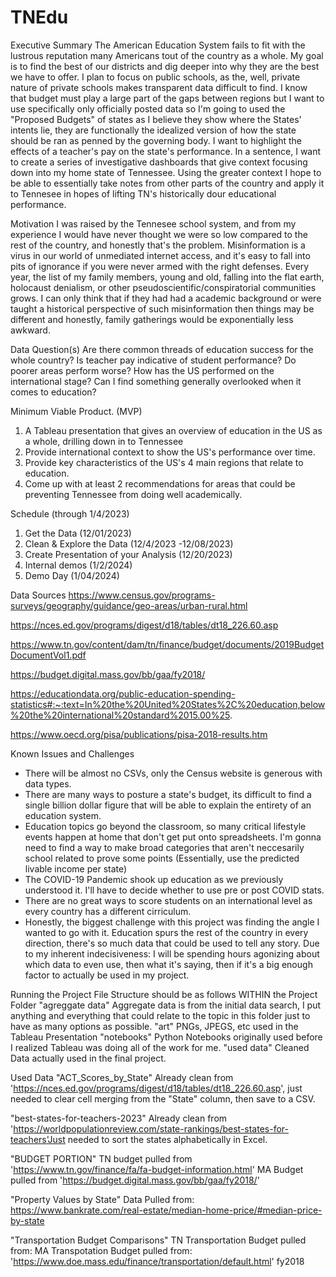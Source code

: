 # TNEdu
Executive Summary 
The American Education System fails to fit with the lustrous reputation many Americans tout of the country as a whole. My goal is to find the best of our districts and dig deeper into why they are the best we have to offer. I plan to focus on public schools, as the, well, private nature of private schools makes transparent data difficult to find. I know that budget must play a large part of the gaps between regions but I want to use specifically only officially posted data so I'm going to used the "Proposed Budgets" of states as I believe they show where the States' intents lie, they are functionally the idealized version of how the state should be ran as penned by the governing body. I want to highlight the effects of a teacher's pay on the state's performance. In a sentence, I want to create a series of investigative dashboards that give context focusing down into my home state of Tennessee. Using the greater context I hope to be able to essentially take notes from other parts of the country and apply it to Tennesee in hopes of lifting TN's historically dour educational performance. 


Motivation
I was raised by the Tennesee school system, and from my experience I would have never thought we were so low compared to the rest of the country, and honestly that's the problem. Misinformation is a virus in our world of unmediated internet access, and it's easy to fall into pits of ignorance if you were never armed with the right defenses. Every year, the list of my family members, young and old, falling into the flat earth, holocaust denialism, or other pseudoscientific/conspiratorial communities grows. I can only think that if they had had a academic background or were taught a historical perspective of such misinformation then things may be different and honestly, family gatherings would be exponentially less awkward.   

Data Question(s)
Are there common threads of education success for the whole country?
Is teacher pay indicative of student performance?
Do poorer areas perform worse?
How has the US performed on the international stage?
Can I find something generally overlooked when it comes to education?

Minimum Viable Product. (MVP)
1. A Tableau presentation that gives an overview of education in the US as a whole, drilling down in to Tennessee 
2. Provide international context to show the US's performance over time. 
3. Provide key characteristics of the US's 4 main regions that relate to education. 
4. Come up with at least 2 recommendations for areas that could be preventing Tennessee from doing well academically. 

Schedule (through 1/4/2023)
1.	Get the Data (12/01/2023)
2.	Clean & Explore the Data (12/4/2023 -12/08/2023)
3.	Create Presentation of your Analysis (12/20/2023)
4.	Internal demos (1/2/2024)
5.	Demo Day (1/04/2024)

Data Sources
https://www.census.gov/programs-surveys/geography/guidance/geo-areas/urban-rural.html

https://nces.ed.gov/programs/digest/d18/tables/dt18_226.60.asp

https://www.tn.gov/content/dam/tn/finance/budget/documents/2019BudgetDocumentVol1.pdf

https://budget.digital.mass.gov/bb/gaa/fy2018/

https://educationdata.org/public-education-spending-statistics#:~:text=In%20the%20United%20States%2C%20education,below%20the%20international%20standard%2015.00%25.

https://www.oecd.org/pisa/publications/pisa-2018-results.htm

Known Issues and Challenges
- There will be almost no CSVs, only the Census website is generous with data types. 
- There are many ways to posture a state's budget, its difficult to find a single billion dollar figure that will be able to explain the entirety of an education system. 
- Education topics go beyond the classroom, so many critical lifestyle events happen at home that don't get put onto spreadsheets. I'm gonna need to find a way to make broad categories that aren't neccesarily school related to prove some points (Essentially, use the predicted livable income per state)
- The COVID-19 Pandemic shook up education as we previously understood it. I'll have to decide whether to use pre or post COVID stats. 
- There are no great ways to score students on an international level as every country has a different cirriculum. 
- Honestly, the biggest challenge with this project was finding the angle I wanted to go with it. Education spurs the rest of the country in every direction, there's so much data that could be used to tell any story. Due to my inherent indecisiveness: I will be spending hours agonizing about which data to even use, then what it's saying, then if it's a big enough factor to actually be used in my project. 


Running the Project 
File Structure should be as follows
WITHIN the Project Folder
"agreggate data"
Aggregate data is from the initial data search, I put anything and everything that could relate to the topic in this folder just to have as many options as possible. 
"art"
PNGs, JPEGS, etc used in the Tableau Presentation
"notebooks"
Python Notebooks originally used before I realized Tableau was doing all of the work for me. 
"used data"
Cleaned Data actually used in the final project. 


Used Data 
"ACT_Scores_by_State" 
Already clean from 'https://nces.ed.gov/programs/digest/d18/tables/dt18_226.60.asp', just needed to clear cell merging from the "State" column, then save to a CSV. 

"best-states-for-teachers-2023"
Already clean from 'https://worldpopulationreview.com/state-rankings/best-states-for-teachers'Just needed to sort the states alphabetically in Excel.

"BUDGET PORTION"
TN budget pulled from 'https://www.tn.gov/finance/fa/fa-budget-information.html'
MA Budget pulled from 'https://budget.digital.mass.gov/bb/gaa/fy2018/'

"Property Values by State"
Data Pulled from: https://www.bankrate.com/real-estate/median-home-price/#median-price-by-state


"Transportation Budget Comparisons"
TN Transportation Budget pulled from:
MA Transpotation Budget pulled from: 'https://www.doe.mass.edu/finance/transportation/default.html' fy2018